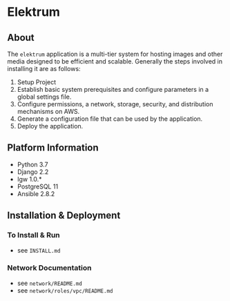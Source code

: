 # Elektrum

## About

The `elektrum` application is a multi-tier system for hosting images and other media designed to be efficient and scalable.  Generally the steps involved in installing it are as follows:

1. Setup Project
1. Establish basic system prerequisites and configure parameters in a global settings file.
1. Configure permissions, a network, storage, security, and distribution mechanisms on AWS.
1. Generate a configuration file that can be used by the application.
1. Deploy the application.

## Platform Information

* Python 3.7
* Django 2.2
* lgw 1.0.*
* PostgreSQL 11
* Ansible 2.8.2

## Installation & Deployment

### To Install & Run

* see `INSTALL.md`

### Network Documentation

* see `network/README.md`
* see `network/roles/vpc/README.md`
